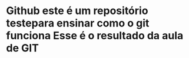#  Github este é um repositório testepara ensinar como o git funciona             Esse é o resultado da aula de GIT 
